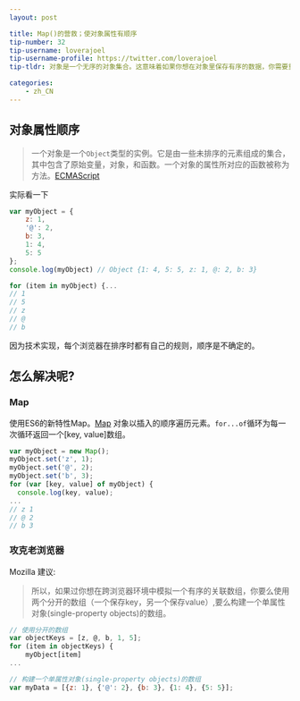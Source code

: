 ```yaml
---
layout: post

title: Map()的营救；使对象属性有顺序
tip-number: 32
tip-username: loverajoel
tip-username-profile: https://twitter.com/loverajoel
tip-tldr: 对象是一个无序的对象集合。这意味着如果你想在对象里保存有序的数据，你需要重新处理它，因为对象里的数据不保证是有序的。

categories:
    - zh_CN
---
```


## 对象属性顺序

> 一个对象是一个`Object`类型的实例。它是由一些未排序的元素组成的集合，其中包含了原始变量，对象，和函数。一个对象的属性所对应的函数被称为方法。[ECMAScript](http://www.ecma-international.org/publications/files/ECMA-ST-ARCH/ECMA-262,%203rd%20edition,%20December%201999.pdf)

实际看一下

```js
var myObject = {
	z: 1,
	'@': 2,
	b: 3,
	1: 4,
	5: 5
};
console.log(myObject) // Object {1: 4, 5: 5, z: 1, @: 2, b: 3}

for (item in myObject) {...
// 1
// 5
// z
// @
// b
```
因为技术实现，每个浏览器在排序时都有自己的规则，顺序是不确定的。

## 怎么解决呢?

### Map

使用ES6的新特性Map。[Map](https://developer.mozilla.org/zh-CN/docs/Web/JavaScript/Reference/Global_Objects/Map) 对象以插入的顺序遍历元素。`for...of`循环为每一次循环返回一个[key, value]数组。

```js
var myObject = new Map();
myObject.set('z', 1);
myObject.set('@', 2);
myObject.set('b', 3);
for (var [key, value] of myObject) {
  console.log(key, value);
...
// z 1
// @ 2
// b 3
```

### 攻克老浏览器

Mozilla 建议:
> 所以，如果过你想在跨浏览器环境中模拟一个有序的关联数组，你要么使用两个分开的数组（一个保存key，另一个保存value）,要么构建一个单属性对象(single-property objects)的数组。

```js
// 使用分开的数组
var objectKeys = [z, @, b, 1, 5];
for (item in objectKeys) {
	myObject[item]
...

// 构建一个单属性对象(single-property objects)的数组
var myData = [{z: 1}, {'@': 2}, {b: 3}, {1: 4}, {5: 5}];
```